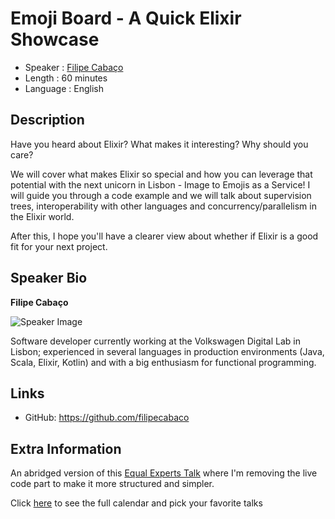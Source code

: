 Emoji Board - A Quick Elixir Showcase
=========================

* Speaker   : [Filipe Cabaço](https://pixels.camp/filipecabaco)
* Length    : 60 minutes
* Language  : English

Description
-----------

Have you heard about Elixir? What makes it interesting? Why should you care?

We will cover what makes Elixir so special and how you can leverage that potential with the next unicorn in Lisbon - Image to Emojis as a Service! I will guide you through a code example and we will talk about supervision trees, interoperability with other languages and concurrency/parallelism in the Elixir world.

After this, I hope you'll have a clearer view about whether if Elixir is a good fit for your next project.

Speaker Bio
-----------

**Filipe Cabaço**

![Speaker Image](https://avatars2.githubusercontent.com/u/1697301?s=460&v=4)

Software developer currently working at the Volkswagen Digital Lab in Lisbon; experienced in several languages in production environments (Java, Scala, Elixir, Kotlin) and with a big enthusiasm for functional programming.

Links
-----

* GitHub: https://github.com/filipecabaco

Extra Information
-----------------

An abridged version of this [Equal Experts Talk](https://youtu.be/eN48KyzBGkM) where I'm removing the live code part to make it more structured and simpler.

Click [here][1] to see the full calendar and pick your favorite talks

[1]: https://pixels.camp/schedule/

